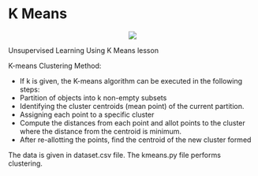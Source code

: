 # K Means

<p align="center">
 <img src="http://www.codeheroku.com/static/images/kmeans.gif">
</p>

Unsupervised Learning Using K Means lesson

K-means Clustering Method:
 - If k is given, the K-means algorithm can be executed in the following steps:
 - Partition of objects into k non-empty subsets
 - Identifying the cluster centroids (mean point) of the current partition.
 - Assigning each point to a specific cluster
 - Compute the distances from each point and allot points to the cluster where the distance from the centroid is minimum.
 - After re-allotting the points, find the centroid of the new cluster formed

The data is given in dataset.csv file. The kmeans.py file performs clustering.